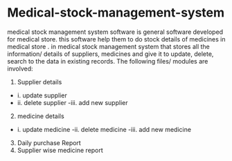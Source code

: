 # Medical-stock-management-system
medical stock management system software is general software developed for medical store. this software help them to do stock details of medicines  in medical store .
in medical stock management system that stores all the information/ details of suppliers, medicines and give it to update, delete, search to the data in existing records.
The following files/ modules are involved:
1. Supplier details 
- i. update supplier
- ii. delete supplier
-iii. add new supplier
2. medicine details
- i. update medicine
-ii. delete medicine
-iii. add new medicine
3. Daily purchase Report
4. Supplier wise medicine report
